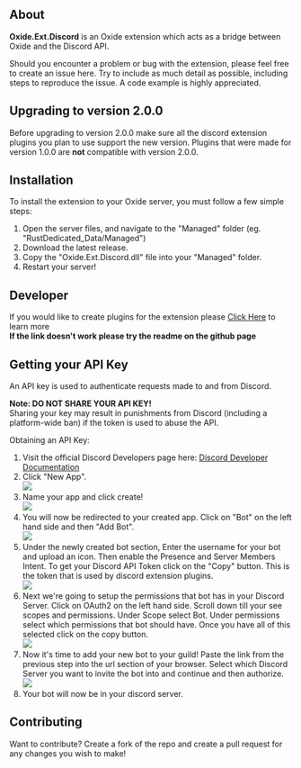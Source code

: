 ## About

**Oxide.Ext.Discord** is an Oxide extension which acts as a bridge between Oxide and the Discord API.

Should you encounter a problem or bug with the extension, please feel free to create an issue here. Try to include as much detail as possible, including steps to reproduce the issue. A code example is highly appreciated.

## Upgrading to version 2.0.0
Before upgrading to version 2.0.0 make sure all the discord extension plugins you plan to use support the new version. 
Plugins that were made for version 1.0.0 are **not** compatible with version 2.0.0.

## Installation

To install the extension to your Oxide server, you must follow a few simple steps:
1) Open the server files, and navigate to the "Managed" folder (eg. "RustDedicated_Data/Managed")
2) Download the latest release.
3) Copy the "Oxide.Ext.Discord.dll" file into your "Managed" folder.
4) Restart your server!

## Developer

If you would like to create plugins for the extension please [Click Here](Docs/README.md) to learn more  
**If the link doesn't work please try the readme on the github page**

## Getting your API Key

An API key is used to authenticate requests made to and from Discord.

**Note: DO NOT SHARE YOUR API KEY!**   
Sharing your key may result in punishments from Discord (including a platform-wide ban) if the token is used to abuse the API.

Obtaining an API Key:
1) Visit the official Discord Developers page here: [Discord Developer Documentation](https://discordapp.com/developers/applications/me)
2) Click "New App".  
   ![](https://i.postimg.cc/ZKwQdZZP/1-New-Application.png)
3) Name your app and click create!  
   ![](https://i.postimg.cc/Vk5V9TLx/2-Create-App-Name.png)
4) You will now be redirected to your created app. Click on "Bot" on the left hand side and then "Add Bot".  
   ![](https://i.postimg.cc/htw32rXf/3-Add-Bot.png)
5) Under the newly created bot section, Enter the username for your bot and upload an icon.
   Then enable the Presence and Server Members Intent.
   To get your Discord API Token click on the "Copy" button.
   This is the token that is used by discord extension plugins.   
   ![](https://i.postimg.cc/7YHchbvY/4-Copy-Token.png)
6) Next we're going to setup the permissions that bot has in your Discord Server.
   Click on OAuth2 on the left hand side.
   Scroll down till your see scopes and permissions.
   Under Scope select Bot.
   Under permissions select which permissions that bot should have.
   Once you have all of this selected click on the copy button.  
   ![](https://i.postimg.cc/ZnXStyHc/image.png)
7) Now it's time to add your new bot to your guild!
   Paste the link from the previous step into the url section of your browser.
   Select which Discord Server you want to invite the bot into and continue and then authorize.  
   ![](https://i.postimg.cc/JnPXqRxm/image.png)
8) Your bot will now be in your discord server.

## Contributing

Want to contribute? Create a fork of the repo and create a pull request for any changes you wish to make!
